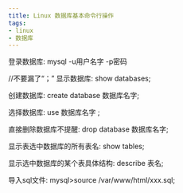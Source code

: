 ```yaml
---
title: Linux 数据库基本命令行操作
tags:
- linux
- 数据库
---
```

登录数据库: mysql -u用户名字 -p密码
<!-- more -->
//不要漏了“；”
显示数据库: show databases; 

创建数据库: create database 数据库名字;

选择数据库: use 数据库名字 ;

直接删除数据库不提醒: drop database 数据库名字;

显示表选中数据库的所有表名: show tables;

显示选中数据库的某个表具体结构: describe 表名;

导入sql文件: mysql>source /var/www/html/xxx.sql;